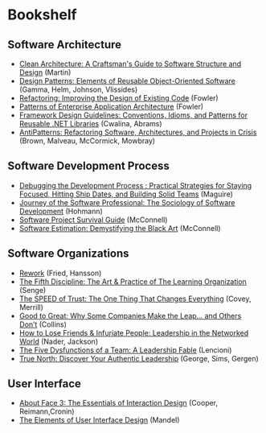 Bookshelf
===

Software Architecture
---

- [Clean Architecture: A Craftsman's Guide to Software Structure and Design](https://www.amazon.com/Clean-Architecture-Craftsmans-Software-Structure/dp/0134494164) (Martin)
- [Design Patterns: Elements of Reusable Object-Oriented Software](http://www.amazon.com/Design-Patterns-Elements-Reusable-Object-Oriented/dp/0201633612/ref=sr_1_1) (Gamma, Helm, Johnson, Vlissides)
- [Refactoring: Improving the Design of Existing Code](http://www.amazon.com/Refactoring-Improving-Design-Existing-Code/dp/0201485672/ref=sr_1_1) (Fowler)
- [Patterns of Enterprise Application Architecture](http://www.amazon.com/Patterns-Enterprise-Application-Architecture-Martin/dp/0321127420/ref=sr_1_1) (Fowler)
- [Framework Design Guidelines: Conventions, Idioms, and Patterns for Reusable .NET Libraries](http://www.amazon.com/Framework-Design-Guidelines-Conventions-Libraries/dp/0321545613) (Cwalina, Abrams)
- [AntiPatterns: Refactoring Software, Architectures, and Projects in Crisis](http://www.amazon.com/AntiPatterns-Refactoring-Software-Architectures-Projects/dp/0471197130/ref=sr_1_1) (Brown, Malveau, McCormick, Mowbray)

Software Development Process
---
- [Debugging the Development Process : Practical Strategies for Staying Focused, Hitting Ship Dates, and Building Solid Teams](http://www.amazon.com/Debugging-Development-Process-Practical-Strategies/dp/1556156502/ref=sr_1_1) (Maguire)
- [Journey of the Software Professional: The Sociology of Software Development](http://www.amazon.com/Journey-Software-Professional-Sociology-Development/dp/0132366134/ref=sr_1_1) (Hohmann)
- [Software Project Survival Guide](http://www.amazon.com/Software-Project-Survival-Developer-Practices/dp/1572316217/ref=sr_1_1) (McConnell)
- [Software Estimation: Demystifying the Black Art](http://www.amazon.com/Software-Estimation-Demystifying-Developer-Practices-ebook/dp/B00JDMPOVQ/ref=sr_1_1) (McConnell)

Software Organizations
---
- [Rework](http://www.amazon.com/Rework-Jason-Fried/dp/0307463745/ref=sr_1_1) (Fried, Hansson)
- [The Fifth Discipline: The Art & Practice of The Learning Organization](http://www.amazon.com/Fifth-Discipline-Practice-Learning-Organization/dp/0385517254/ref=sr_1_1) (Senge)
- [The SPEED of Trust: The One Thing That Changes Everything](http://www.amazon.com/SPEED-Trust-Thing-Changes-Everything/dp/1416549005/ref=sr_1_1) (Covey, Merrill)
- [Good to Great: Why Some Companies Make the Leap… and Others Don’t](http://www.amazon.com/Good-Great-Some-Companies-Others/dp/0066620996/ref=sr_1_1) (Collins)
- [How to Lose Friends & Infuriate People: Leadership in the Networked World](http://www.amazon.com/How-Lose-Friends-Infuriate-People/dp/0957716540/ref=sr_1_1) (Nader, Jackson)
- [The Five Dysfunctions of a Team: A Leadership Fable](http://www.amazon.com/Five-Dysfunctions-Team-Leadership-Fable/dp/0787960756/ref=sr_1_1) (Lencioni)
- [True North: Discover Your Authentic Leadership](http://www.amazon.com/True-North-Discover-Authentic-Leadership/dp/0787987514/ref=sr_1_1) (George, Sims, Gergen)

User Interface
---
- [About Face 3: The Essentials of Interaction Design](http://www.amazon.com/About-Face-Essentials-Interaction-Design/dp/1118766571/ref=sr_1_1) (Cooper, Reimann,Cronin)
- [The Elements of User Interface Design](http://www.amazon.com/Elements-User-Interface-Design/dp/0471162671/ref=sr_1_1) (Mandel)

